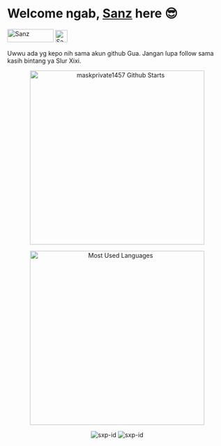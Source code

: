 <h1>Welcome ngab, <a href="https://www.facebook.com/dhasilva.junior.3">Sanz</a> here 😎</h1>
<!-- <img src="https://raw.githubusercontent.com/iampavangandhi/iampavangandhi/master/gifs/Hi.gif" width="40px"> -->
<a href="https://saweria.co/SanzXp" target="_blank"><img src="https://user-images.githubusercontent.com/26188697/180601310-e82c63e4-412b-4c36-b7b5-7ba713c80380.png" alt="Sanz" height="30" width="106"></a>
<a href="https://www.youtube.com/channel/UCLRXFyMN0L8yH9F-xxOd7Og" target="_blank"><img src="https://img.shields.io/youtube/channel/subscribers/UCLRXFyMN0L8yH9F-xxOd7Og?logo=youtube&style=for-the-badge" alt="Sanz" height="28" wodth="106"/></a>

Uwwu ada yg kepo nih sama akun github Gua. Jangan lupa follow sama kasih bintang ya Slur Xixi.
<div align="center">
 <p align='center'>
  <a href="#"><img
   src="https://github-readme-stats.vercel.app/api?username=Sxp-ID&show_icons=true&include_all_commits=true&theme=chartreuse-dark&cache_seconds=3200"
   width="400" title="maskprivate1457 Github Starts"></a>
 </p>
 <p align='center'>
  <a href="#"><img
   src="https://github-readme-stats.anuraghazra1.vercel.app/api/top-langs/?username=Sxp-ID&layout=compact&theme=chartreuse-dark"
   width="400" title="Most Used Languages"></a></p>
 </p>
</div>
<p align="center"
  
![sxp-id](https://komarev.com/ghpvc/?username=Sxp-ID&label=Views&color=blue&style=plastic)
![sxp-id](https://img.shields.io/github/followers/Sxp-ID?label=follow&style=social)</p>
